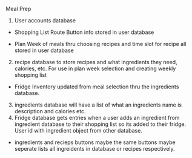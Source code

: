 Meal Prep

1) User accounts database

- Shopping List Route Button info stored in user database

- Plan Week of meals thru choosing recipes and time slot for recipe all stored in user database

2) recipe database to store recipes and what ingredients they need, calories, etc. For use in plan week selection and creating weekly shopping list

- Fridge Inventory updated from meal selection thru the ingredients database.

3) ingredients database will have a list of what an ingredients name is description and calories etc.
4) Fridge database gets entries when a user adds an ingredient from ingredient database to their shopping list so its added to their fridge. User id with ingredient object from other database.

- ingredients and recieps buttons maybe the same buttons maybe seperate lists all ingreidents in database or recipes respectively.


